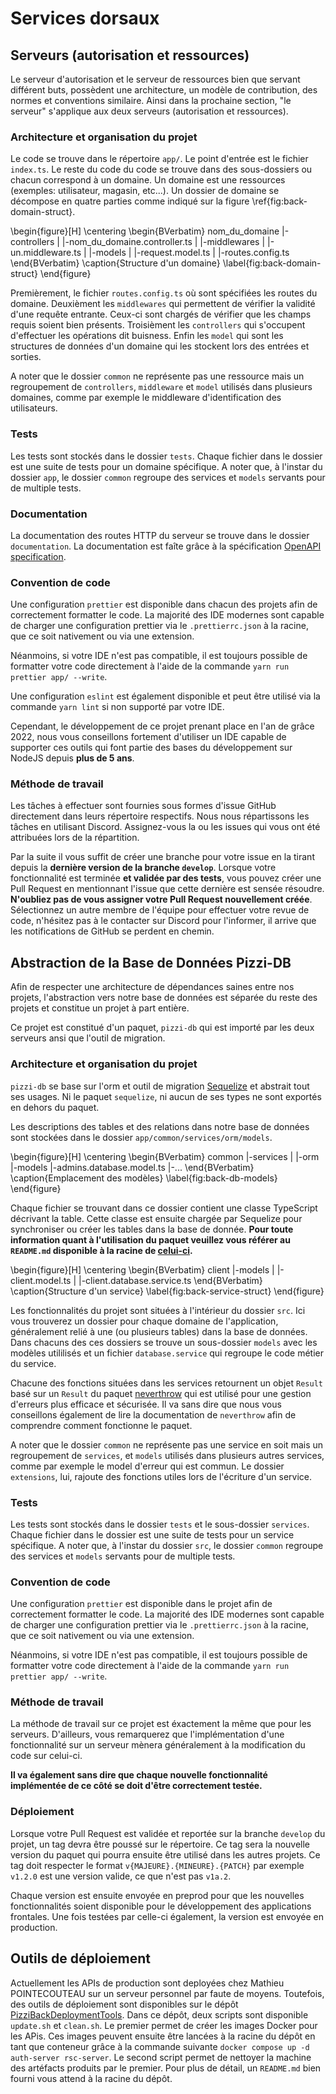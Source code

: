 # Services dorsaux

## Serveurs (autorisation et ressources)

Le serveur d'autorisation et le serveur de ressources bien que servant
différent buts, possèdent une architecture, un modèle de contribution, des
normes et conventions similaire. Ainsi dans la prochaine section, "le serveur"
s'applique aux deux serveurs (autorisation et ressources).

### Architecture et organisation du projet

Le code se trouve dans le répertoire `app/`. Le point d'entrée est le fichier
`index.ts`. Le reste du code du code se trouve dans des sous-dossiers ou chacun
correspond à un domaine. Un domaine est une ressources (exemples: utilisateur,
magasin, etc...).
Un dossier de domaine se décompose en quatre parties comme indiqué sur la
figure \ref{fig:back-domain-struct}.

\begin{figure}[H]
  \centering
  \begin{BVerbatim}
  nom_du_domaine
  |-controllers
  | |-nom_du_domaine.controller.ts
  |
  |-middlewares
  | |-un.middleware.ts
  |
  |-models
  | |-request.model.ts
  |
  |-routes.config.ts
  \end{BVerbatim}
  \caption{Structure d'un domaine}
  \label{fig:back-domain-struct}
\end{figure}

Premièrement, le fichier `routes.config.ts` où sont spécifiées les routes du
domaine. Deuxièment les `middlewares` qui permettent de vérifier la validité
d'une requête entrante. Ceux-ci sont chargés de vérifier que les champs requis
soient bien présents. Troisièment les `controllers` qui s'occupent d'effectuer
les opérations dit buisness. Enfin les `model` qui sont les structures de
données d'un domaine qui les stockent lors des entrées et sorties.

A noter que le dossier `common` ne représente pas une ressource mais un
regroupement de `controllers`, `middleware` et `model` utilisés dans plusieurs
domaines, comme par exemple le middleware d'identification des utilisateurs.

### Tests

Les tests sont stockés dans le dossier `tests`. Chaque fichier dans le dossier
est une suite de tests pour un domaine spécifique. A noter que, à l'instar du dossier `app`, 
le dossier `common` regroupe des services et `models` servants pour de multiple tests.

### Documentation

La documentation des routes HTTP du serveur se trouve dans le dossier
`documentation`. La documentation est faîte grâce à la spécification [OpenAPI
specification](https://spec.openapis.org/oas/v3.1.0).

### Convention de code

Une configuration `prettier` est disponible dans chacun des projets
afin de correctement formatter le code. La majorité des IDE modernes sont
capable de charger une configuration prettier via le `.prettierrc.json` à 
la racine, que ce soit nativement ou via une extension.

Néanmoins, si votre IDE n'est pas compatible, il est toujours possible de 
formatter votre code directement à l'aide de la commande `yarn run prettier app/ --write`.

Une configuration `eslint` est également disponible et peut être utilisé via la 
commande `yarn lint` si non supporté par votre IDE.

Cependant, le développement de ce projet prenant place en l'an de grâce 2022, nous vous 
conseillons fortement d'utiliser un IDE capable de supporter ces outils qui font partie des 
bases du développement sur NodeJS depuis **plus de 5 ans**.

### Méthode de travail

Les tâches à effectuer sont fournies sous formes d'issue GitHub directement dans leurs 
répertoire respectifs. Nous nous répartissons les tâches en utilisant Discord. Assignez-vous 
la ou les issues qui vous ont été attribuées lors de la répartition. 

Par la suite il vous suffit de créer une branche pour votre issue en la tirant depuis la 
**dernière version de la branche `develop`**. Lorsque votre fonctionnalité est terminée 
**et validée par des tests**, vous pouvez créer une Pull Request en mentionnant l'issue 
que cette dernière est sensée résoudre. **N'oubliez pas de vous assigner votre Pull Request 
nouvellement créée**. Sélectionnez un autre membre de l'équipe pour effectuer votre revue
de code, n'hésitez pas à le contacter sur Discord pour l'informer, il arrive que les 
notifications de GitHub se perdent en chemin.

## Abstraction de la Base de Données Pizzi-DB

Afin de respecter une architecture de dépendances saines entre nos projets, l'abstraction vers notre
base de données est séparée du reste des projets et constitue un projet à part entière.

Ce projet est constitué d'un paquet, `pizzi-db` qui est importé par les deux serveurs ansi que l'outil 
de migration.

### Architecture et organisation du projet

`pizzi-db` se base sur l'orm et outil de migration [Sequelize](https://sequelize.org) et abstrait tout ses
usages. Ni le paquet `sequelize`, ni aucun de ses types ne sont exportés en dehors du paquet.

Les descriptions des tables et des relations dans notre base de données sont stockées dans le dossier 
`app/common/services/orm/models`. 

\begin{figure}[H]
  \centering
  \begin{BVerbatim}
  common
  |-services
  | |-orm
      |-models
        |-admins.database.model.ts
        |-...
  \end{BVerbatim}
  \caption{Emplacement des modèles}
  \label{fig:back-db-models}
\end{figure}

Chaque fichier se trouvant dans ce dossier contient une classe TypeScript décrivant la table.
Cette classe est ensuite chargée par Sequelize pour synchroniser ou créer les tables dans la 
base de donnée. **Pour toute information quant à l'utilisation du paquet veuillez vous référer au 
`README.md` disponible à la racine de [celui-ci](https://github.com/PizziPayment/PizziAPIDB).**

\begin{figure}[H]
  \centering
  \begin{BVerbatim}
  client
  |-models
  | |-client.model.ts
  |
  |-client.database.service.ts
  \end{BVerbatim}
  \caption{Structure d'un service}
  \label{fig:back-service-struct}
\end{figure}

Les fonctionnalités du projet sont situées à l'intérieur du dossier `src`. Ici vous trouverez
un dossier pour chaque domaine de l'application, généralement relié à une (ou plusieurs tables)
dans la base de données. Dans chacuns des ces dossiers se trouve un sous-dossier `models` avec les
modèles utililisés et un fichier `database.service` qui regroupe le code métier du service.

Chacune des fonctions situées dans les services retournent un objet `Result` basé sur un `Result` du 
paquet [neverthrow](https://github.com/supermacro/neverthrow) qui est utilisé pour une gestion 
d'erreurs plus efficace et sécurisée. Il va sans dire que nous vous conseillons également de lire 
la documentation de `neverthrow` afin de comprendre comment fonctionne le paquet.

A noter que le dossier `common` ne représente pas une service en soit mais un
regroupement de `services`, et `models` utilisés dans plusieurs autres services, 
comme par exemple le model d'erreur qui est commun. Le dossier `extensions`, lui,
rajoute des fonctions utiles lors de l'écriture d'un service.

### Tests

Les tests sont stockés dans le dossier `tests` et le sous-dossier `services`. Chaque fichier dans le dossier
est une suite de tests pour un service spécifique. A noter que, à l'instar du dossier `src`, 
le dossier `common` regroupe des services et `models` servants pour de multiple tests.

### Convention de code

Une configuration `prettier` est disponible dans le projet afin de correctement formatter le code. 
La majorité des IDE modernes sont capable de charger une configuration prettier via le 
`.prettierrc.json` à la racine, que ce soit nativement ou via une extension.

Néanmoins, si votre IDE n'est pas compatible, il est toujours possible de 
formatter votre code directement à l'aide de la commande `yarn run prettier app/ --write`.

### Méthode de travail

La méthode de travail sur ce projet est éxactement la même que pour les serveurs. D'ailleurs, vous remarquerez
que l'implémentation d'une fonctionnalité sur un serveur mènera généralement à la modification du code sur celui-ci.

**Il va également sans dire que chaque nouvelle fonctionnalité implémentée de ce côté se doit d'être correctement
testée.**

### Déploiement

Lorsque votre Pull Request est validée et reportée sur la branche `develop` du projet, un tag devra être poussé sur le 
répertoire. Ce tag sera la nouvelle version du paquet qui pourra ensuite être utilisé dans les autres projets. Ce tag
doit respecter le format `v{MAJEURE}.{MINEURE}.{PATCH}` par exemple `v1.2.0` est une version valide, ce que n'est pas 
`v1a.2`.

Chaque version est ensuite envoyée en preprod pour que les nouvelles
fonctionnalités soient disponible pour le développement des applications
frontales. Une fois testées par celle-ci également, la version est envoyée en
production.

## Outils de déploiement

Actuellement les APIs de production sont deployées chez Mathieu POINTECOUTEAU
sur un serveur personnel par faute de moyens. Toutefois, des outils de
déploiement sont disponibles sur le dépôt
[PizziBackDeploymentTools](https://github.com/PizziPayment/PizziBackDeploymentTools).
Dans ce dépôt, deux scripts sont disponible `update.sh` et `clean.sh`. Le
premier permet de créer les images Docker pour les APis. Ces images peuvent
ensuite être lancées à la racine du dépôt en tant que conteneur grâce à la
commande suivante `docker compose up -d auth-server rsc-server`. Le second
script permet de nettoyer la machine des artéfacts produits par le premier.
Pour plus de détail, un `README.md` bien fourni vous attend à la racine du
dépôt.
